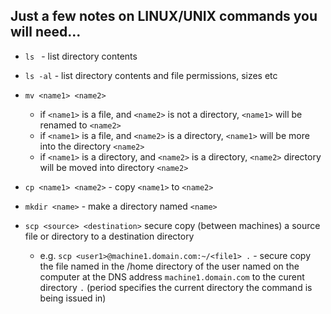 ## Just a few notes on LINUX/UNIX commands you will need...

- `ls ` - list directory contents

- `ls -al` - list directory contents and file permissions, sizes etc

- `mv <name1> <name2>` 
   - if `<name1>` is a file, and `<name2>` is not a directory, `<name1>` will be renamed to `<name2>`
   - if `<name1>` is a file, and `<name2>` is a directory, `<name1>` will be more into the directory `<name2>`
   - if `<name1>` is a directory, and `<name2>` is a directory, `<name2>` directory will be moved into directory `<name2>`

- `cp <name1> <name2>` - copy `<name1>` to `<name2>`

- `mkdir <name>` - make a directory named `<name>`

- `scp <source> <destination>` secure copy (between machines) a source file or directory to a destination directory
  - e.g. `scp <user1>@machine1.domain.com:~/<file1> .` - secure copy the file named <file1> in the /home directory of the user named <user1> on the computer at the DNS address `machine1.domain.com` to the curent directory `.` (period specifies the current directory the command is being issued in)
  
  

